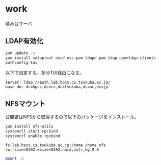 # work

踏み台サーバ

## LDAP有効化

```sh
yum update -y
yum install setuptool nscd nss-pam-ldapd pam_ldap openldap-clients
authconfig-tui
```

以下で設定する。多分TUI経由になる。

```
server: ldap://auth.lab.hpcs.cs.tsukuba.ac.jp/
base dn: dc=hpcs,dc=cs,dc=tsukuba,dc=ac,dc=jp
```

## NFSマウント

公開鍵はNFSから取得するので以下のパッケージをインストール。

```sh
yum install nfs-utils
systemctl start rpcbind 
systemctl enable rpcbind
```

```fstab
fs.lab.hpcs.cs.tsukuba.ac.jp:/home /home nfs rw,rsize=8192,wsize=8192,hard,intr,bg 0 0
```

```sh
mount -a
```
